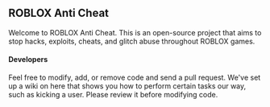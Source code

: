 ## ROBLOX Anti Cheat
Welcome to ROBLOX Anti Cheat. This is an open-source project that aims to stop hacks, exploits, cheats, and glitch abuse throughout ROBLOX games.

#### Developers
Feel free to modify, add, or remove code and send a pull request. We've set up a wiki on here that shows you how to perform certain tasks our way, such as kicking a user. Please review it before modifying code.

